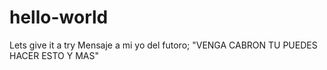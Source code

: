# hello-world
Lets give it a try
Mensaje a mi yo del futoro; "VENGA CABRON TU PUEDES HACER ESTO Y MAS"
